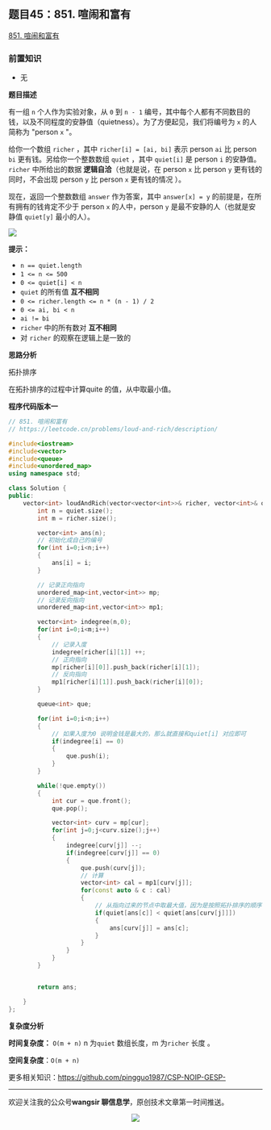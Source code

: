 ﻿## 题目45：851. 喧闹和富有

[851. 喧闹和富有](https://leetcode.cn/problems/loud-and-rich/)

### 前置知识

- 无

**题目描述**

有一组 `n` 个人作为实验对象，从 `0` 到 `n - 1` 编号，其中每个人都有不同数目的钱，以及不同程度的安静值（quietness）。为了方便起见，我们将编号为 `x` 的人简称为 "person `x` "。

给你一个数组 `richer` ，其中 `richer[i] = [ai, bi]` 表示 person `ai` 比 person `bi` 更有钱。另给你一个整数数组 `quiet` ，其中 `quiet[i]` 是 person `i` 的安静值。`richer` 中所给出的数据 **逻辑自洽**（也就是说，在 person `x` 比 person `y` 更有钱的同时，不会出现 person `y` 比 person `x` 更有钱的情况 ）。

现在，返回一个整数数组 `answer` 作为答案，其中 `answer[x] = y` 的前提是，在所有拥有的钱肯定不少于 person `x` 的人中，person `y` 是最不安静的人（也就是安静值 `quiet[y]` 最小的人）。

 <img src ="https://cdn.jsdelivr.net/gh/pingguo1987/CSP-NOIP-GESP-/image/pic/图论/图论_题目45：851. 喧闹和富有/image-20241221100324252.png" />



**提示：**

- `n == quiet.length`
- `1 <= n <= 500`
- `0 <= quiet[i] < n`
- `quiet` 的所有值 **互不相同**
- `0 <= richer.length <= n * (n - 1) / 2`
- `0 <= ai, bi < n`
- `ai != bi`
- `richer` 中的所有数对 **互不相同**
- 对 `richer` 的观察在逻辑上是一致的



**思路分析**

拓扑排序

在拓扑排序的过程中计算quite 的值，从中取最小值。

**程序代码版本一**

```c++
// 851. 喧闹和富有 
// https://leetcode.cn/problems/loud-and-rich/description/

#include<iostream>
#include<vector>
#include<queue>
#include<unordered_map>
using namespace std;

class Solution {
public:
    vector<int> loudAndRich(vector<vector<int>>& richer, vector<int>& quiet) {
        int n = quiet.size();
        int m = richer.size();

        vector<int> ans(n);
        // 初始化成自己的编号
        for(int i=0;i<n;i++)
        {
            ans[i] = i;
        }

        // 记录正向指向
        unordered_map<int,vector<int>> mp;
        // 记录反向指向
        unordered_map<int,vector<int>> mp1;

        vector<int> indegree(n,0);
        for(int i=0;i<m;i++)
        {
            // 记录入度
            indegree[richer[i][1]] ++; 
            // 正向指向
            mp[richer[i][0]].push_back(richer[i][1]);
            // 反向指向
            mp1[richer[i][1]].push_back(richer[i][0]);
        }

        queue<int> que;

        for(int i=0;i<n;i++)
        {
            // 如果入度为0 说明金钱是最大的，那么就直接和quiet[i] 对应即可
            if(indegree[i] == 0)
            {
                que.push(i);
            }
        }

        while(!que.empty())
        {
            int cur = que.front();
            que.pop();

            vector<int> curv = mp[cur];
            for(int j=0;j<curv.size();j++)
            {
                indegree[curv[j]] --;
                if(indegree[curv[j]] == 0)
                {
                    que.push(curv[j]);
                    // 计算
                    vector<int> cal = mp1[curv[j]];
                    for(const auto & c : cal)
                    {
                        // 从指向过来的节点中取最大值，因为是按照拓扑排序的顺序计算的，指过来的节点已经计算了ans
                        if(quiet[ans[c]] < quiet[ans[curv[j]]])
                        {
                            ans[curv[j]] = ans[c];
                        }
                    }
                }
            }
        }


        return ans;

    }
};
```



**复杂度分析**

**时间复杂度：** `O(m + n)` n 为`quiet` 数组长度，m 为`richer` 长度 。

**空间复杂度**：`O(m + n)`

更多相关知识：https://github.com/pingguo1987/CSP-NOIP-GESP-

---

欢迎关注我的公众号**wangsir 聊信息学**，原创技术文章第一时间推送。

<center>
    <img src="https://cdn.jsdelivr.net/gh/pingguo1987/CSP-NOIP-GESP-/image/pic/公众号-扫码版.png">
</center>
